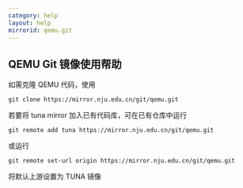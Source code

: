 ```yaml
---
category: help
layout: help
mirrorid: qemu.git
---
```


## QEMU Git 镜像使用帮助

如需克隆 QEMU 代码，使用

```
git clone https://mirror.nju.edu.cn/git/qemu.git
```

若要将 tuna mirror 加入已有代码库，可在已有仓库中运行

```
git remote add tuna https://mirror.nju.edu.cn/git/qemu.git
```

或运行

```
git remote set-url origin https://mirror.nju.edu.cn/git/qemu.git
```

将默认上游设置为 TUNA 镜像
